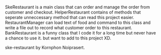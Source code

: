 SkeRestaurant is a main class that can order and manage the order from customer and checkout.
HelperRestaurant contains of methods that seperate unneccessary method that
can read this project easier.
RestaurantManager can load text of food and command to this class and write a file out to record 
what customer order to this restaurant.
BankRestaurant is a funny class that I code it for a long time but never have a chance to use it.
but want to add to this project XD.

ske-restaurant by Kornphon Noiprasert.
